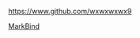 
<!-- Give link to your github home page -->
<span id="github">https://www.github.com/wxwxwxwx9</span>

<!-- Give your internal and external projects related to the module -->
<span id="projects">[MarkBind](https://github.com/MarkBind/markbind)</span>